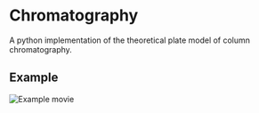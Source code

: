 # Chromatography
A python implementation of the theoretical plate model of column chromatography.

## Example

![Example movie](line.gif)
